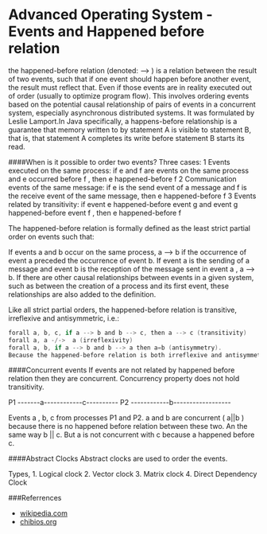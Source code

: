 Advanced Operating System - Events and Happened before relation
===============================================================
the happened-before relation (denoted: --> ) is a relation between the result of two events, such that if one event should happen before another event, the result must reflect that. Even if those events are in reality executed out of order (usually to optimize program flow). This involves ordering events based on the potential causal relationship of pairs of events in a concurrent system, especially asynchronous distributed systems. It was formulated by Leslie Lamport.In Java specifically, a happens-before relationship is a guarantee that memory written to by statement A is visible to statement B, that is, that statement A completes its write before statement B starts its read.


####When is it possible to order two events?
Three cases:
	1 Events executed on the same process:
		if e and f are events on the same process and e occurred before f , then e happened-before f
	2 Communication events of the same message:
		if e is the send event of a message and f is the receive event of the same message, then e happened-before f
	3 Events related by transitivity:
		if event e happened-before event g and event g happened-before event f , then e happened-before f
		
The happened-before relation is formally defined as the least strict partial order on events such that:

If events a and b occur on the same process, a --> b if the occurrence of event a  preceded the occurrence of event b.
If event a is the sending of a message and event b is the reception of the message sent in event a , a --> b.
If there are other causal relationships between events in a given system, such as between the creation of a process and its first event, these relationships are also added to the definition.

Like all strict partial orders, the happened-before relation is transitive, irreflexive and antisymmetric, i.e.:

```c
forall a, b, c, if a --> b and b --> c, then a --> c (transitivity)
forall a, a -/->  a (irreflexivity)
forall a, b, if a --> b and b --> a then a=b (antisymmetry).
Because the happened-before relation is both irreflexive and antisymmetric, it follows that: if a --> b then b -/-> a.
```

####Concurrent events
If events are not related by happened before relation then they are concurrent. Concurrency property does not hold transitivity.

P1 -------a------------c----------
P2 ------------b------------------

Events a , b, c from processes P1 and P2. a and b are concurrent ( a||b ) because there is no happened before relation between these two. An the same way b || c. But a is not concurrent with c because a happened before c.

####Abstract Clocks
Abstract clocks are used to order the events. 

Types,
	1. Logical clock
	2. Vector clock
	3. Matrix clock
	4. Direct Dependency Clock

###Referrences

* [wikipedia.com](http://en.wikipedia.org/wiki/Happened-before)
* [chibios.org](http://www.chibios.org/dokuwiki/doku.php?id=chibios:articles:semaphores_mutexes)

